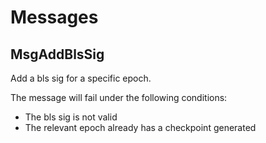 # Messages

## MsgAddBlsSig

Add a bls sig for a specific epoch.

The message will fail under the following conditions:

- The bls sig is not valid
- The relevant epoch already has a checkpoint generated
